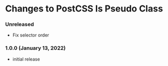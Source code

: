 # Changes to PostCSS Is Pseudo Class

### Unreleased

- Fix selector order

### 1.0.0 (January 13, 2022)

- initial release
